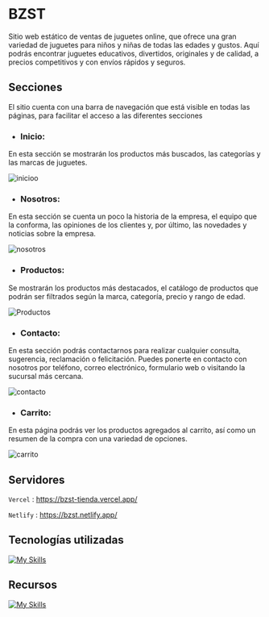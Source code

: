 # BZST
Sitio web estático de ventas de juguetes online, que ofrece una gran variedad de juguetes para niños y niñas de todas las edades y gustos. Aquí podrás encontrar juguetes educativos, divertidos, originales y de calidad, a precios competitivos y con envíos rápidos y seguros.

## Secciones
El sitio cuenta con una barra de navegación que está visible en todas las páginas, para facilitar el acceso a las diferentes secciones
- ### Inicio:
En esta sección se mostrarán los productos más buscados, las categorías y las marcas de juguetes.

![inicioo](https://github.com/Cesar-Ignacio/BZST-Tienda/assets/73149891/313297d6-6be5-43af-bb84-e6b281c3766f)


- ### Nosotros:
En esta sección se cuenta un poco la historia de la empresa, el equipo que la conforma, las opiniones de los clientes y, por último, las novedades y noticias sobre la empresa.

![nosotros](https://github.com/Cesar-Ignacio/BZST-Tienda/assets/73149891/f3d27f4d-28c0-493e-ae40-9a49e7449654)


- ### Productos:
Se mostrarán los productos más destacados, el catálogo de productos que podrán ser filtrados según la marca, categoría, precio y rango de edad.

![Productos](https://github.com/Cesar-Ignacio/BZST-Tienda/assets/73149891/7b3a84a2-c525-4556-a587-71a267b8d02f)


- ### Contacto:
En esta sección podrás contactarnos para realizar cualquier consulta, sugerencia, reclamación o felicitación. Puedes ponerte en contacto con nosotros por teléfono, correo electrónico, formulario web o visitando la sucursal más cercana.

![contacto](https://github.com/Cesar-Ignacio/BZST-Tienda/assets/73149891/d85329fe-d4a6-4f0a-94c7-5e740b598455)


- ### Carrito:
En esta página podrás ver los productos agregados al carrito, así como un resumen de la compra con una variedad de opciones.

![carrito](https://github.com/Cesar-Ignacio/BZST-Tienda/assets/73149891/8fe703f6-3540-4ed2-8488-045c1d896270)


## Servidores

`Vercel` : <https://bzst-tienda.vercel.app/>

`Netlify` : <https://bzst.netlify.app/>

## Tecnologías utilizadas
[![My Skills](https://skillicons.dev/icons?i=git,html,css,sass)](https://skillicons.dev)
## Recursos 
[![My Skills](https://skillicons.dev/icons?i=vscode,figma)](https://www.figma.com/file/Ie8IiZEcSy0LVMgbfGCgiA/ProyectoFinal?type=design&node-id=64%3A21&mode=design&t=oV7fFcxrHbECgDR1-1)


